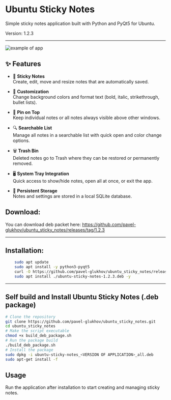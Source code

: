 # Ubuntu Sticky Notes

Simple sticky notes application built with Python and PyQt5 for Ubuntu.

Version: 1.2.3
_______________

![example of app](https://github.com/pavel-glukhov/ubuntu_sticky_notes/blob/main/pic/example_1.2.3.png)

## ✨ Features

- 📝 **Sticky Notes**  
  Create, edit, move and resize notes that are automatically saved.

- 🎨 **Customization**  
  Change background colors and format text (bold, italic, strikethrough, bullet lists).

- 📌 **Pin on Top**  
  Keep individual notes or all notes always visible above other windows.

- 🔍 **Searchable List**  
  Manage all notes in a searchable list with quick open and color change options.

- 🗑 **Trash Bin**  
  Deleted notes go to Trash where they can be restored or permanently removed.

- 🖥 **System Tray Integration**  
  Quick access to show/hide notes, open all at once, or exit the app.

- 💾 **Persistent Storage**  
  Notes and settings are stored in a local SQLite database.


## Download:
You can download deb packet here:
https://github.com/pavel-glukhov/ubuntu_sticky_notes/releases/tag/1.2.3
______________________________________________________________________________________
## Installation:
```bash
    sudo apt update
    sudo apt install -y python3-pyqt5
    curl -O https://github.com/pavel-glukhov/ubuntu_sticky_notes/releases/download/1.2.3/ubuntu-sticky-notes-1.2.3.deb
    sudo apt install ./ubuntu-sticky-notes-1.2.3.deb -y
```
_____________________________________________________________________________________
## Self build and Install Ubuntu Sticky Notes (.deb package)

``` bash
# Clone the repository
git clone https://github.com/pavel-glukhov/ubuntu_sticky_notes.git
cd ubuntu_sticky_notes
# Make the script executable
chmod +x build_deb_package.sh
# Run the package build
./build_deb_package.sh
# Install the package
sudo dpkg -i ubuntu-sticky-notes_<VERSION OF APPLICATION>_all.deb
sudo apt-get install -f
```

## Usage
Run the application after installation to start creating and managing sticky notes.
